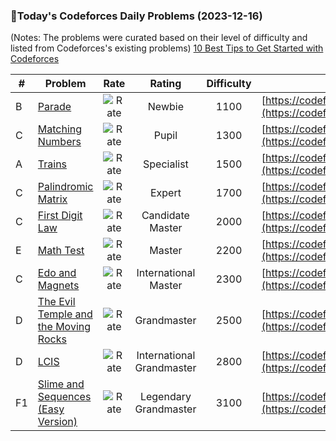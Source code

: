 ### 🌟Today's Codeforces Daily Problems (2023-12-16)
(Notes: The problems were curated based on their level of difficulty and listed from Codeforces's existing problems)
[10 Best Tips to Get Started with Codeforces](https://github.com/ika9810/Codeforces-Daily-Problems/blob/main/10%20Best%20Tips%20to%20Get%20Started%20with%20Codeforces.md)

| # | Problem | Rate| Rating | Difficulty | Contest |
|---| ----- | :--------: | :----------: | :----------: | ---------- |
|B|[Parade](https://codeforces.com/contest/733/problem/B)|![Rate](https://img.shields.io/badge/Newbie-1100-lightgrey)|Newbie|1100|[https://codeforces.com/contest/733](https://codeforces.com/contest/733)|
|C|[Matching Numbers](https://codeforces.com/contest/1788/problem/C)|![Rate](https://img.shields.io/badge/Pupil-1300-brightgreen)|Pupil|1300|[https://codeforces.com/contest/1788](https://codeforces.com/contest/1788)|
|A|[Trains](https://codeforces.com/contest/87/problem/A)|![Rate](https://img.shields.io/badge/Specialist-1500-9cf)|Specialist|1500|[https://codeforces.com/contest/87](https://codeforces.com/contest/87)|
|C|[Palindromic Matrix](https://codeforces.com/contest/1118/problem/C)|![Rate](https://img.shields.io/badge/Expert-1700-blue)|Expert|1700|[https://codeforces.com/contest/1118](https://codeforces.com/contest/1118)|
|C|[First Digit Law](https://codeforces.com/contest/54/problem/C)|![Rate](https://img.shields.io/badge/Candidate%20Master-2000-blueviolet)|Candidate Master|2000|[https://codeforces.com/contest/54](https://codeforces.com/contest/54)|
|E|[Math Test](https://codeforces.com/contest/1622/problem/E)|![Rate](https://img.shields.io/badge/Master-2200-orange)|Master|2200|[https://codeforces.com/contest/1622](https://codeforces.com/contest/1622)|
|C|[Edo and Magnets](https://codeforces.com/contest/594/problem/C)|![Rate](https://img.shields.io/badge/International%20Master-2300-orange)|International Master|2300|[https://codeforces.com/contest/594](https://codeforces.com/contest/594)|
|D|[The Evil Temple and the Moving Rocks](https://codeforces.com/contest/329/problem/D)|![Rate](https://img.shields.io/badge/Grandmaster-2500-red)|Grandmaster|2500|[https://codeforces.com/contest/329](https://codeforces.com/contest/329)|
|D|[LCIS](https://codeforces.com/contest/10/problem/D)|![Rate](https://img.shields.io/badge/International%20Grandmaster-2800-red)|International Grandmaster|2800|[https://codeforces.com/contest/10](https://codeforces.com/contest/10)|
|F1|[Slime and Sequences (Easy Version)](https://codeforces.com/contest/1349/problem/F1)|![Rate](https://img.shields.io/badge/Legendary%20Grandmaster-3100-red)|Legendary Grandmaster|3100|[https://codeforces.com/contest/1349](https://codeforces.com/contest/1349)|
